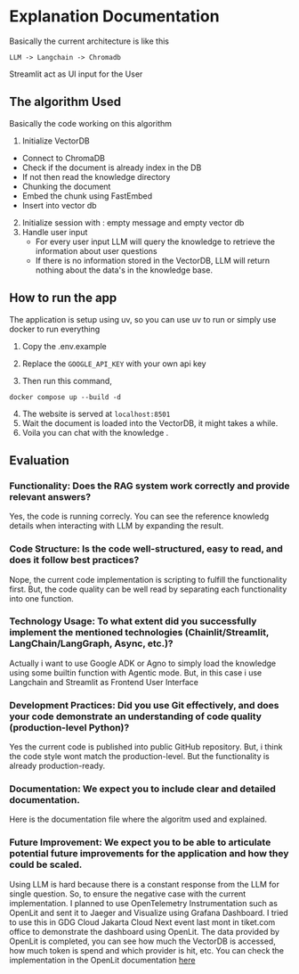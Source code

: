 # Explanation Documentation
Basically the current architecture is like this

```
LLM -> Langchain -> Chromadb
```

Streamlit act as UI input for the User

## The algorithm Used
Basically the code working on this algorithm

1. Initialize VectorDB
  - Connect to ChromaDB
  - Check if the document is already index in the DB
  - If not then  read the knowledge directory
  - Chunking the document
  - Embed the chunk using FastEmbed
  - Insert into vector db
2. Initialize session with : empty message and empty vector db
3. Handle user input
   - For every user input LLM will query the knowledge to retrieve the information about user questions
   - If there is no information stored in the VectorDB, LLM will return nothing about the data's in the knowledge base.

## How to run the app

The application is setup using uv, so you can use uv to run or simply use docker to run everything

1. Copy the .env.example

2. Replace the `GOOGLE_API_KEY` with your own api key

3. Then run this command,

```
docker compose up --build -d
```

4. The website is served at `localhost:8501`
5. Wait the document is loaded into the VectorDB, it might takes a while.
6. Voila you can chat with the knowledge .

## Evaluation
### Functionality: Does the RAG system work correctly and provide relevant answers?
Yes, the code is running correcly. You can see the reference knowledg details when interacting with LLM by expanding the result.

### Code Structure: Is the code well-structured, easy to read, and does it follow best practices?
Nope, the current code implementation is scripting to fulfill the functionality first. But, the code quality can be well read by separating each functionality into one function.

### Technology Usage: To what extent did you successfully implement the mentioned technologies (Chainlit/Streamlit, LangChain/LangGraph, Async, etc.)?
Actually i want to use Google ADK or Agno to simply load the knowledge using some builtin function with Agentic mode. But, in this case i use Langchain and Streamlit as Frontend User Interface

### Development Practices: Did you use Git effectively, and does your code demonstrate an understanding of code quality (production-level Python)?
Yes the current code is published into public GitHub repository. But, i think the code style wont match the production-level. But the functionality is already production-ready.

### Documentation: We expect you to include clear and detailed documentation.
Here is the documentation file where the algoritm used and explained.

### Future Improvement: We expect you to be able to articulate potential future improvements for the application and how they could be scaled.
Using LLM is hard because there is a constant response from the LLM for single question. So, to ensure the negative case with the current implementation. I planned to use OpenTelemetry Instrumentation such as OpenLit and sent it to Jaeger and Visualize using Grafana Dashboard. I tried to use this in GDG Cloud Jakarta Cloud Next event last mont in tiket.com office to demonstrate the dashboard using OpenLit. The data provided by OpenLit is completed, you can see how much the VectorDB is accessed, how much token is spend and which provider is hit, etc. You can check the implementation in the OpenLit documentation [here](https://openlit.io/)
